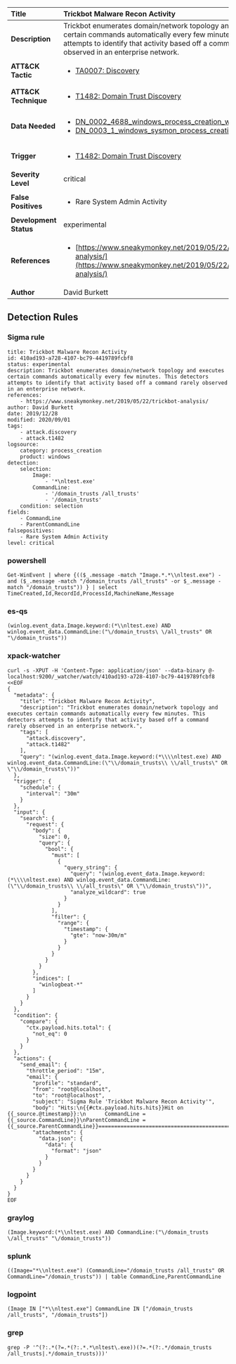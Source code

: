 | Title                    | Trickbot Malware Recon Activity       |
|:-------------------------|:------------------|
| **Description**          | Trickbot enumerates domain/network topology and executes certain commands automatically every few minutes. This detectors attempts to identify that activity based off a command rarely observed in an enterprise network. |
| **ATT&amp;CK Tactic**    |  <ul><li>[TA0007: Discovery](https://attack.mitre.org/tactics/TA0007)</li></ul>  |
| **ATT&amp;CK Technique** | <ul><li>[T1482: Domain Trust Discovery](https://attack.mitre.org/techniques/T1482)</li></ul>  |
| **Data Needed**          | <ul><li>[DN_0002_4688_windows_process_creation_with_commandline](../Data_Needed/DN_0002_4688_windows_process_creation_with_commandline.md)</li><li>[DN_0003_1_windows_sysmon_process_creation](../Data_Needed/DN_0003_1_windows_sysmon_process_creation.md)</li></ul>  |
| **Trigger**              | <ul><li>[T1482: Domain Trust Discovery](../Triggers/T1482.md)</li></ul>  |
| **Severity Level**       | critical |
| **False Positives**      | <ul><li>Rare System Admin Activity</li></ul>  |
| **Development Status**   | experimental |
| **References**           | <ul><li>[https://www.sneakymonkey.net/2019/05/22/trickbot-analysis/](https://www.sneakymonkey.net/2019/05/22/trickbot-analysis/)</li></ul>  |
| **Author**               | David Burkett |


## Detection Rules

### Sigma rule

```
title: Trickbot Malware Recon Activity
id: 410ad193-a728-4107-bc79-4419789fcbf8
status: experimental
description: Trickbot enumerates domain/network topology and executes certain commands automatically every few minutes. This detectors attempts to identify that activity based off a command rarely observed in an enterprise network.
references:
    - https://www.sneakymonkey.net/2019/05/22/trickbot-analysis/
author: David Burkett
date: 2019/12/28
modified: 2020/09/01
tags:
    - attack.discovery
    - attack.t1482
logsource:
    category: process_creation
    product: windows
detection:
    selection:
        Image:
            - '*\nltest.exe'
        CommandLine:
            - '/domain_trusts /all_trusts'
            - '/domain_trusts'
    condition: selection
fields:
    - CommandLine
    - ParentCommandLine
falsepositives:
    - Rare System Admin Activity
level: critical
```





### powershell
    
```
Get-WinEvent | where {(($_.message -match "Image.*.*\\nltest.exe") -and ($_.message -match "/domain_trusts /all_trusts" -or $_.message -match "/domain_trusts")) } | select TimeCreated,Id,RecordId,ProcessId,MachineName,Message
```


### es-qs
    
```
(winlog.event_data.Image.keyword:(*\\nltest.exe) AND winlog.event_data.CommandLine:("\/domain_trusts\ \/all_trusts" OR "\/domain_trusts"))
```


### xpack-watcher
    
```
curl -s -XPUT -H 'Content-Type: application/json' --data-binary @- localhost:9200/_watcher/watch/410ad193-a728-4107-bc79-4419789fcbf8 <<EOF
{
  "metadata": {
    "title": "Trickbot Malware Recon Activity",
    "description": "Trickbot enumerates domain/network topology and executes certain commands automatically every few minutes. This detectors attempts to identify that activity based off a command rarely observed in an enterprise network.",
    "tags": [
      "attack.discovery",
      "attack.t1482"
    ],
    "query": "(winlog.event_data.Image.keyword:(*\\\\nltest.exe) AND winlog.event_data.CommandLine:(\"\\/domain_trusts\\ \\/all_trusts\" OR \"\\/domain_trusts\"))"
  },
  "trigger": {
    "schedule": {
      "interval": "30m"
    }
  },
  "input": {
    "search": {
      "request": {
        "body": {
          "size": 0,
          "query": {
            "bool": {
              "must": [
                {
                  "query_string": {
                    "query": "(winlog.event_data.Image.keyword:(*\\\\nltest.exe) AND winlog.event_data.CommandLine:(\"\\/domain_trusts\\ \\/all_trusts\" OR \"\\/domain_trusts\"))",
                    "analyze_wildcard": true
                  }
                }
              ],
              "filter": {
                "range": {
                  "timestamp": {
                    "gte": "now-30m/m"
                  }
                }
              }
            }
          }
        },
        "indices": [
          "winlogbeat-*"
        ]
      }
    }
  },
  "condition": {
    "compare": {
      "ctx.payload.hits.total": {
        "not_eq": 0
      }
    }
  },
  "actions": {
    "send_email": {
      "throttle_period": "15m",
      "email": {
        "profile": "standard",
        "from": "root@localhost",
        "to": "root@localhost",
        "subject": "Sigma Rule 'Trickbot Malware Recon Activity'",
        "body": "Hits:\n{{#ctx.payload.hits.hits}}Hit on {{_source.@timestamp}}:\n      CommandLine = {{_source.CommandLine}}\nParentCommandLine = {{_source.ParentCommandLine}}================================================================================\n{{/ctx.payload.hits.hits}}",
        "attachments": {
          "data.json": {
            "data": {
              "format": "json"
            }
          }
        }
      }
    }
  }
}
EOF

```


### graylog
    
```
(Image.keyword:(*\\nltest.exe) AND CommandLine:("\/domain_trusts \/all_trusts" "\/domain_trusts"))
```


### splunk
    
```
((Image="*\\nltest.exe") (CommandLine="/domain_trusts /all_trusts" OR CommandLine="/domain_trusts")) | table CommandLine,ParentCommandLine
```


### logpoint
    
```
(Image IN ["*\\nltest.exe"] CommandLine IN ["/domain_trusts /all_trusts", "/domain_trusts"])
```


### grep
    
```
grep -P '^(?:.*(?=.*(?:.*.*\nltest\.exe))(?=.*(?:.*/domain_trusts /all_trusts|.*/domain_trusts)))'
```



